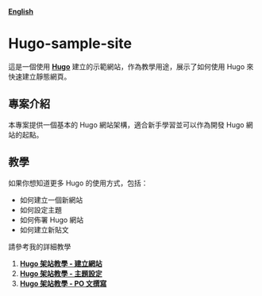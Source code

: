 **[English](README.md)**

# Hugo-sample-site

這是一個使用 **[Hugo](https://gohugo.io/)** 建立的示範網站，作為教學用途，展示了如何使用 Hugo 來快速建立靜態網頁。

## 專案介紹

本專案提供一個基本的 Hugo 網站架構，適合新手學習並可以作為開發 Hugo 網站的起點。

## 教學

如果你想知道更多 Hugo 的使用方式，包括：

- 如何建立一個新網站
- 如何設定主題
- 如何佈署 Hugo 網站
- 如何建立新貼文

請參考我的詳細教學

1. **[Hugo 架站教學 - 建立網站](https://maydayxi.github.io/MyDevLog/posts/hugo-new-site-tutorial/)**
2. **[Hugo 架站教學 - 主題設定](https://maydayxi.github.io/MyDevLog/posts/hugo-new-site-tutorial/)**
3. **[Hugo 架站教學 - PO 文撰寫](https://maydayxi.github.io/MyDevLog/posts/hugo-new-site-tutorial3/)**
